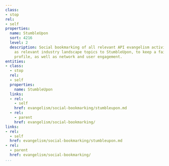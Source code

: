 ```yaml
---
class:
- stop
rel:
- self
properties:
  name: StumbleUpon
  sort: 4216
  level: 2
  description: Social bookmarking of all relevant API evangelism activities as well
    as relevant industry landscape topics to StumbleUpon, to keep a fair and balanced
    profile, as well as network and user engagement.
entities:
- class:
  - stop
  rel:
  - self
  properties:
    name: StumbleUpon
  links:
  - rel:
    - self
    href: evangelism/social-bookmarking/stumbleupon.md
  - rel:
    - parent
    href: evangelism/social-bookmarking/
links:
- rel:
  - self
  href: evangelism/social-bookmarking/stumbleupon.md
- rel:
  - parent
  href: evangelism/social-bookmarking/
...
```

